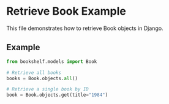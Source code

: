 # Retrieve Book Example

This file demonstrates how to retrieve Book objects in Django.

## Example

```python
from bookshelf.models import Book

# Retrieve all books
books = Book.objects.all()

# Retrieve a single book by ID
book = Book.objects.get(title="1984")
```
